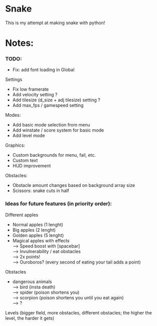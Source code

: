 # Snake

This is my attempt at making snake with python!


# Notes:

### TODO:
- Fix: add font loading in Global

Settings  
- Fix low framerate
- Add velocity setting ?
- Add tilesize (d_size + adj tilesize) setting ?
- Add max_fps / gamespeed setting

Modes:  
- Add basic mode selection from menu 
- Add winstate / score system for basic mode
- Add level mode

Graphics:  
- Custom backgrounds for menu, fail, etc.  
- Custom text  
- HUD improvement
  
Obstacles:  
- Obstacle amount changes based on background array size
- Scissors: snake cuts in half

### Ideas for future features (in priority order):   
Different apples  
- Normal apples (1 lenght)
- Big apples (2 lenght)
- Golden apples (5 lenght)
- Magical apples with effects  
            --> Speed boost with [spacebar]  
            --> Invulnerability / eat obstacles  
            --> 2x points!  
            --> Ouroboros? (every second of eating your tail adds a point)  

Obstacles
- dangerous animals  
            --> bird (insta death)  
            --> spider (poison shortens you)  
            --> scorpion (poison shortens you until you eat again)  
            --> ?  

Levels (bigger field, more obstacles, different obstacles; the higher the level, the harder it gets)
